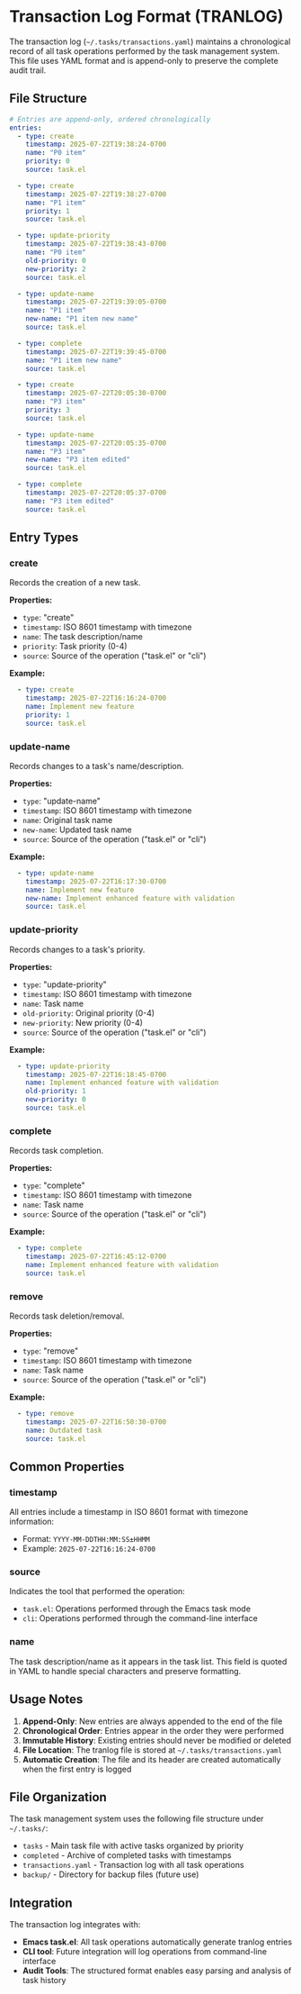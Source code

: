 # Transaction Log Format (TRANLOG)

The transaction log (`~/.tasks/transactions.yaml`) maintains a chronological record of all task operations performed by the task management system. This file uses YAML format and is append-only to preserve the complete audit trail.

## File Structure

```yaml
# Entries are append-only, ordered chronologically
entries:
  - type: create
    timestamp: 2025-07-22T19:38:24-0700
    name: "P0 item"
    priority: 0
    source: task.el

  - type: create
    timestamp: 2025-07-22T19:38:27-0700
    name: "P1 item"
    priority: 1
    source: task.el

  - type: update-priority
    timestamp: 2025-07-22T19:38:43-0700
    name: "P0 item"
    old-priority: 0
    new-priority: 2
    source: task.el

  - type: update-name
    timestamp: 2025-07-22T19:39:05-0700
    name: "P1 item"
    new-name: "P1 item new name"
    source: task.el

  - type: complete
    timestamp: 2025-07-22T19:39:45-0700
    name: "P1 item new name"
    source: task.el

  - type: create
    timestamp: 2025-07-22T20:05:30-0700
    name: "P3 item"
    priority: 3
    source: task.el

  - type: update-name
    timestamp: 2025-07-22T20:05:35-0700
    name: "P3 item"
    new-name: "P3 item edited"
    source: task.el

  - type: complete
    timestamp: 2025-07-22T20:05:37-0700
    name: "P3 item edited"
    source: task.el

```

## Entry Types

### create
Records the creation of a new task.

**Properties:**
- `type`: "create"
- `timestamp`: ISO 8601 timestamp with timezone
- `name`: The task description/name
- `priority`: Task priority (0-4)
- `source`: Source of the operation ("task.el" or "cli")

**Example:**
```yaml
  - type: create
    timestamp: 2025-07-22T16:16:24-0700
    name: Implement new feature
    priority: 1
    source: task.el
```

### update-name
Records changes to a task's name/description.

**Properties:**
- `type`: "update-name"
- `timestamp`: ISO 8601 timestamp with timezone
- `name`: Original task name
- `new-name`: Updated task name
- `source`: Source of the operation ("task.el" or "cli")

**Example:**
```yaml
  - type: update-name
    timestamp: 2025-07-22T16:17:30-0700
    name: Implement new feature
    new-name: Implement enhanced feature with validation
    source: task.el
```

### update-priority
Records changes to a task's priority.

**Properties:**
- `type`: "update-priority"
- `timestamp`: ISO 8601 timestamp with timezone
- `name`: Task name
- `old-priority`: Original priority (0-4)
- `new-priority`: New priority (0-4)
- `source`: Source of the operation ("task.el" or "cli")

**Example:**
```yaml
  - type: update-priority
    timestamp: 2025-07-22T16:18:45-0700
    name: Implement enhanced feature with validation
    old-priority: 1
    new-priority: 0
    source: task.el
```

### complete
Records task completion.

**Properties:**
- `type`: "complete"
- `timestamp`: ISO 8601 timestamp with timezone
- `name`: Task name
- `source`: Source of the operation ("task.el" or "cli")

**Example:**
```yaml
  - type: complete
    timestamp: 2025-07-22T16:45:12-0700
    name: Implement enhanced feature with validation
    source: task.el
```

### remove
Records task deletion/removal.

**Properties:**
- `type`: "remove"
- `timestamp`: ISO 8601 timestamp with timezone
- `name`: Task name
- `source`: Source of the operation ("task.el" or "cli")

**Example:**
```yaml
  - type: remove
    timestamp: 2025-07-22T16:50:30-0700
    name: Outdated task
    source: task.el
```

## Common Properties

### timestamp
All entries include a timestamp in ISO 8601 format with timezone information:
- Format: `YYYY-MM-DDTHH:MM:SS±HHMM`
- Example: `2025-07-22T16:16:24-0700`

### source
Indicates the tool that performed the operation:
- `task.el`: Operations performed through the Emacs task mode
- `cli`: Operations performed through the command-line interface

### name
The task description/name as it appears in the task list. This field is quoted in YAML to handle special characters and preserve formatting.

## Usage Notes

1. **Append-Only**: New entries are always appended to the end of the file
2. **Chronological Order**: Entries appear in the order they were performed
3. **Immutable History**: Existing entries should never be modified or deleted
4. **File Location**: The tranlog file is stored at `~/.tasks/transactions.yaml`
5. **Automatic Creation**: The file and its header are created automatically when the first entry is logged

## File Organization

The task management system uses the following file structure under `~/.tasks/`:
- `tasks` - Main task file with active tasks organized by priority
- `completed` - Archive of completed tasks with timestamps
- `transactions.yaml` - Transaction log with all task operations
- `backup/` - Directory for backup files (future use)

## Integration

The transaction log integrates with:
- **Emacs task.el**: All task operations automatically generate tranlog entries
- **CLI tool**: Future integration will log operations from command-line interface
- **Audit Tools**: The structured format enables easy parsing and analysis of task history
